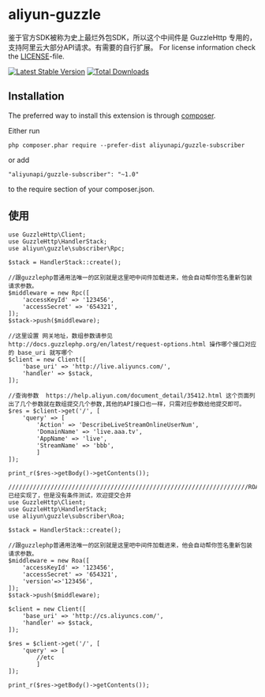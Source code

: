 # aliyun-guzzle

鉴于官方SDK被称为史上最烂外包SDK，所以这个中间件是 GuzzleHttp 专用的，支持阿里云大部分API请求。有需要的自行扩展。
For license information check the [LICENSE](LICENSE)-file.

[![Latest Stable Version](https://poser.pugx.org/aliyunapi/guzzle-subscriber/v/stable.png)](https://packagist.org/packages/aliyunapi/guzzle-subscriber)
[![Total Downloads](https://poser.pugx.org/aliyunapi/guzzle-subscriber/downloads.png)](https://packagist.org/packages/aliyunapi/guzzle-subscriber)

Installation
------------

The preferred way to install this extension is through [composer](http://getcomposer.org/download/).

Either run

```
php composer.phar require --prefer-dist aliyunapi/guzzle-subscriber
```

or add

```
"aliyunapi/guzzle-subscriber": "~1.0"
```

to the require section of your composer.json.

使用
------------
````
use GuzzleHttp\Client;
use GuzzleHttp\HandlerStack;
use aliyun\guzzle\subscriber\Rpc;

$stack = HandlerStack::create();

//跟guzzlephp普通用法唯一的区别就是这里吧中间件加载进来，他会自动帮你签名重新包装请求参数。
$middleware = new Rpc([
    'accessKeyId' => '123456',
    'accessSecret' => '654321',
]);
$stack->push($middleware);

//这里设置 网关地址，数组参数请参见 http://docs.guzzlephp.org/en/latest/request-options.html 操作哪个接口对应的 base_uri 就写哪个
$client = new Client([
    'base_uri' => 'http://live.aliyuncs.com/',
    'handler' => $stack,
]);

//查询参数  https://help.aliyun.com/document_detail/35412.html 这个页面列出了几个参数就在数组提交几个参数,其他的API接口也一样，只需对应参数给他提交即可。
$res = $client->get('/', [
    'query' => [
        'Action' => 'DescribeLiveStreamOnlineUserNum',
        'DomainName' => 'live.aaa.tv',
        'AppName' => 'live',
        'StreamName' => 'bbb',
        ]
]);

print_r($res->getBody()->getContents());

////////////////////////////////////////////////////////////////////ROA已经实现了，但是没有条件测试，欢迎提交合并
use GuzzleHttp\Client;
use GuzzleHttp\HandlerStack;
use aliyun\guzzle\subscriber\Roa;

$stack = HandlerStack::create();

//跟guzzlephp普通用法唯一的区别就是这里吧中间件加载进来，他会自动帮你签名重新包装请求参数。
$middleware = new Roa([
    'accessKeyId' => '123456',
    'accessSecret' => '654321',
    'version'=>'123456',
]);
$stack->push($middleware);

$client = new Client([
    'base_uri' => 'http://cs.aliyuncs.com/',
    'handler' => $stack,
]);

$res = $client->get('/', [
    'query' => [
        //etc
        ]
]);

print_r($res->getBody()->getContents());
````

